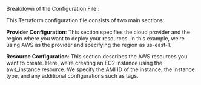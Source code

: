 Breakdown of the Configuration File :

This Terraform configuration file consists of two main sections:

**Provider Configuration**: This section specifies the cloud provider and the region where you want to deploy your resources. In this example, we’re using AWS as the provider and specifying the region as us-east-1.

**Resource Configuration**: This section describes the AWS resources you want to create. Here, we’re creating an EC2 instance using the aws_instance resource. We specify the AMI ID of the instance, the instance type, and any additional configurations such as tags.
